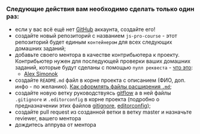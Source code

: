 ### Следующие действия вам необходимо сделать только один раз:

- если у вас всё ещё нет [GitHub](https://github.com/) аккаунта, создайте его!
- создайте новый репозиторий с названием `js-pro-course` - этот репозиторий будет единым `контейнером` для всех следующих домашних заданий;
- добавьте своего ментора в качестве контрибьютера к проекту. Контрибьютер нужен для последующей проверки ваших домашних заданий, которые будут сделаны с помощью `пулл реквеста` - [что это](https://habr.com/ru/post/125999/):
  - [Alex Simonok](https://github.com/asimonok)
- создайте `README.md` файл в корне проекта с описанием (ФИО, доп. инфо - по желанию). [Как оформлять файлы расширения `.md`](https://guides.github.com/features/mastering-markdown/);
- создайте новую ветку руководствуясь [gitflow](https://www.atlassian.com/ru/git/tutorials/comparing-workflows/gitflow-workflow) а в ней файлы `.gitignore` и `.editorconfig` в корне проекта (подробно о предназначении этих файлов [gitignore](https://git-scm.com/docs/gitignore), [editorconfig](https://editorconfig.org/));
- создайте pull request из созданной ветки в ветку master и назначьте reviewer, вашего ментора
- дождитесь аппрува от ментора
